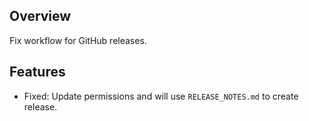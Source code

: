 ## Overview

Fix workflow for GitHub releases.

## Features

- Fixed: Update permissions and will use `RELEASE_NOTES.md` to create release.
